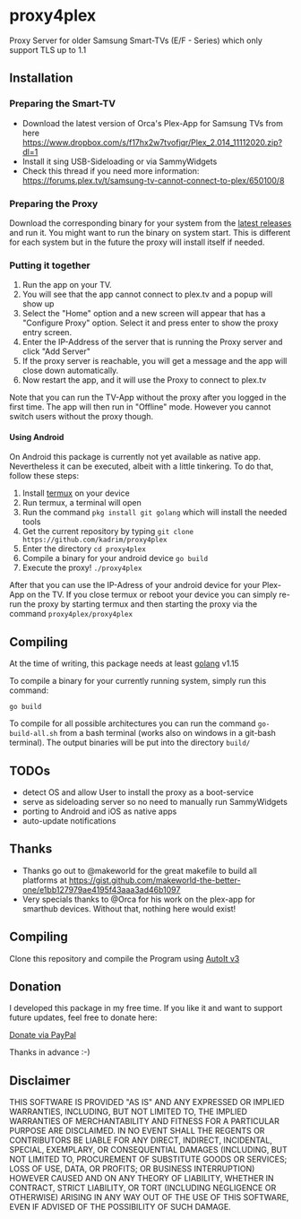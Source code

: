 # proxy4plex
Proxy Server for older Samsung Smart-TVs (E/F - Series) which only support TLS up to 1.1

## Installation

### Preparing the Smart-TV

- Download the latest version of Orca's Plex-App for Samsung TVs from here https://www.dropbox.com/s/f17hx2w7tvofjqr/Plex_2.014_11112020.zip?dl=1
- Install it sing USB-Sideloading or via SammyWidgets
- Check this thread if you need more information: https://forums.plex.tv/t/samsung-tv-cannot-connect-to-plex/650100/8

### Preparing the Proxy

Download the corresponding binary for your system from the [latest releases](https://github.com/kadrim/proxy4plex/releases/latest) and run it. You might want to run the binary on system start. This is different for each system but in the future the proxy will install itself if needed.

### Putting it together

1. Run the app on your TV.
2. You will see that the app cannot connect to plex.tv and a popup will show up
3. Select the "Home" option and a new screen will appear that has a "Configure Proxy" option. Select it and press enter to show the proxy entry screen.
4. Enter the IP-Address of the server that is running the Proxy server and click "Add Server"
5. If the proxy server is reachable, you will get a message and the app will close down automatically.
6. Now restart the app, and it will use the Proxy to connect to plex.tv

Note that you can run the TV-App without the proxy after you logged in the first time. The app will then run in "Offline" mode. However you cannot switch users without the proxy though.

#### Using Android

On Android this package is currently not yet available as native app. Nevertheless it can be executed, albeit with a little tinkering. To do that, follow these steps:

1. Install [termux](https://play.google.com/store/apps/details?id=com.termux) on your device
2. Run termux, a terminal will open
3. Run the command `pkg install git golang` which will install the needed tools
4. Get the current repository by typing `git clone https://github.com/kadrim/proxy4plex`
5. Enter the directory `cd proxy4plex`
6. Compile a binary for your android device `go build`
7. Execute the proxy! `./proxy4plex`

After that you can use the IP-Adress of your android device for your Plex-App on the TV. If you close termux or reboot your device you can simply re-run the proxy by starting termux and then starting the proxy via the command `proxy4plex/proxy4plex`

## Compiling

At the time of writing, this package needs at least [golang](https://golang.org/) v1.15

To compile a binary for your currently running system, simply run this command:

`go build`

To compile for all possible architectures you can run the command `go-build-all.sh` from a bash terminal (works also on windows in a git-bash terminal). The output binaries will be put into the directory `build/`

## TODOs

- detect OS and allow User to install the proxy as a boot-service
- serve as sideloading server so no need to manually run SammyWidgets
- porting to Android and iOS as native apps
- auto-update notifications 

## Thanks

- Thanks go out to @makeworld for the great makefile to build all platforms at https://gist.github.com/makeworld-the-better-one/e1bb127979ae4195f43aaa3ad46b1097
- Very specials thanks to @Orca for his work on the plex-app for smarthub devices. Without that, nothing here would exist!

## Compiling
Clone this repository and compile the Program using [AutoIt v3](https://www.autoitscript.com/site/)

## Donation
I developed this package in my free time. If you like it and want to support future updates, feel free to donate here:

[Donate via PayPal](https://www.paypal.com/donate?hosted_button_id=RDJ8ZWG3GRWE8)

Thanks in advance :-)

## Disclaimer
THIS SOFTWARE IS PROVIDED "AS IS" AND ANY EXPRESSED OR IMPLIED WARRANTIES, INCLUDING, BUT NOT LIMITED TO, THE IMPLIED WARRANTIES OF MERCHANTABILITY AND FITNESS FOR A PARTICULAR PURPOSE ARE DISCLAIMED. IN NO EVENT SHALL THE REGENTS OR CONTRIBUTORS BE LIABLE FOR ANY DIRECT, INDIRECT, INCIDENTAL, SPECIAL, EXEMPLARY, OR CONSEQUENTIAL DAMAGES (INCLUDING, BUT NOT LIMITED TO, PROCUREMENT OF SUBSTITUTE GOODS OR SERVICES; LOSS OF USE, DATA, OR PROFITS; OR BUSINESS INTERRUPTION) HOWEVER CAUSED AND ON ANY THEORY OF LIABILITY, WHETHER IN CONTRACT, STRICT LIABILITY, OR TORT (INCLUDING NEGLIGENCE OR OTHERWISE) ARISING IN ANY WAY OUT OF THE USE OF THIS SOFTWARE, EVEN IF ADVISED OF THE POSSIBILITY OF SUCH DAMAGE.

